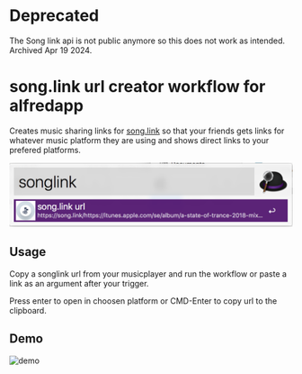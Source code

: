 # Deprecated
The Song link api is not public anymore so this does not work as intended. Archived Apr 19 2024.

# song.link url creator workflow for alfredapp

Creates music sharing links for [song.link](https://song.link) so that your friends gets links for whatever music platform they are using and shows direct links to your prefered platforms.

![example](song-link.png)

## Usage

Copy a songlink url from your musicplayer and run the workflow or paste a link as an argument after your trigger.

Press enter to open in choosen platform or CMD-Enter to copy url to the clipboard.

## Demo

![demo](song-link.gif)
